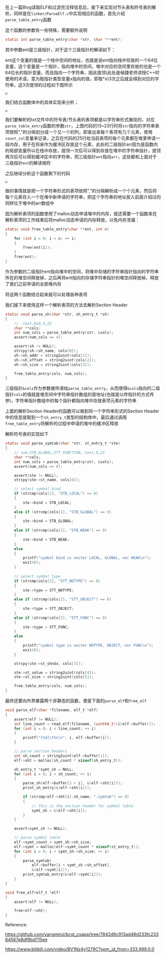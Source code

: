 在上一篇Blog读取ELF和过滤完注释信息后，接下来实现对节头表和符号表的解析，同样是在`linker/ParseElf.c`中实现相应的函数，首先介绍`parse_table_entry`函数

这个函数的参数有一些特殊，需要额外说明

```c
static int parse_table_entry(char *str, char ***ent);
```

其中参数ent是三级指针，对于这个三级指针的解读如下：

ent这个变量的值是一个栈中空间的地址，也就是说ent指向栈中存放的一个64位变量，这个变量是一个指针，指向堆中的空间，堆中对应的空间里存放的也是一个64位长的指针变量，而且指向一个字符串，因此提领(此处是候捷老师讲授C++时使用的术语，意为取指针类型变量x指向的值，即取*x)3次之后就会得到对应的字符串，这3次提领的过程如下图所示

<img src="https://tva1.sinaimg.cn/large/008i3skNly1gwovfx20zdj31720u0777.jpg" style="zoom:50%;" />

我们结合函数体中的具体实现来分析；

<img src="https://tva1.sinaimg.cn/large/008i3skNly1gwovl81ijhj30p20j8gnn.jpg" style="zoom:50%;" />

我们要解析的txt文件中的符号表/节头表的表项都是以字符串形式展现的，对应`parse_table_entry`函数的参数`str`，上图代码的13~23行时将`str`指向的字符串表项按照","的分隔划分成一个又一个的列，即查出来每个表项有几个元素，使用`count_col`变量来记录，之后在代码的25行给当前表项的每个元素都在堆里申请一段内存，用于在将来作为缓冲区存放这个元素，此处的二级指针arr因为是函数内的局部变量所以在栈中存放，提领一次后可以得到存放在堆中的字符串指针，提领两次后可以得到缓冲区中的字符串，而三级指针`ent`指向`arr`，这些都和上面对于三级指针`ent`的解读相符

之后继续分析这个函数剩下的代码

<img src="https://tva1.sinaimg.cn/large/008i3skNly1gwox7pko54j30sk0v6q6j.jpg" style="zoom:50%;" />

做的事情就是把一个字符串形式的表项依照","的分隔解析成一个个元素，然后将每个元素存入一个在堆中新申请的字符串，把这个字符串的地址放入前面介绍过的同样位于堆中的arr数组中

因为解析表项的函数使用了malloc动态申请堆中的内存，就还需要一个函数来在解析表项的工作结束后将malloc动态申请的内存释放，以免内存泄漏：

```c
static void free_table_entry(char **ent, int n)
{
    for (int i = 0; i < n; ++ i)
    {
        free(ent[i]);
    }
    free(ent);
}
```

作为参数的二级指针ent指向堆中的空间，将堆中存储的字符串指针指向的字符串所在的堆空间释放掉，之后再将ent指向的存储字符串指针的堆空间释放掉，释放了我们之前申请的全部堆内存

将这两个函数结合起来就可以处理各种表项

我们接下来使用这样一个解析表项的方法去解析Section Header

```c
static void parse_sh(char *str, sh_entry_t *sh)
{
    // .text,0x0,4,22
    char **cols;
    int num_cols = parse_table_entry(str, &cols);
    assert(num_cols == 4);

    assert(sh != NULL);
    strcpy(sh->sh_name, cols[0]);
    sh->sh_addr = string2uint(cols[1]);
    sh->sh_offset = string2uint(cols[2]);
    sh->sh_size = string2uint(cols[3]);

    free_table_entry(cols, num_cols);
}
```

三级指针`&cols`作为参数被传递给`parse_table_entry`，从而使得`&cols`指向的二级指针`cols`的值就是堆空间中字符串指针数组的首地址(也就是以传指针的方式传参)，字符串指针数组中的每个指针都指向堆中存放表项元素的字符串

上面的解析Section Header的函数可以做到将一个字符串形式的Section Header中的信息提取到一个`sh_entry_t`类型的结构体中，最后通过调用`free_table_entry`将解析的过程中申请的堆中的缓冲区释放

解析符号表的实现如下

```c
static void parse_symtab(char *str, st_entry_t *ste)
{
    // sum,STB_GLOBAL,STT_FUNCTION,.text,0,22
    char **cols;
    int num_cols = parse_table_entry(str, &cols);
    assert(num_cols == 6);

    assert(ste != NULL);
    strcpy(ste->st_name, cols[0]);

    // select symbol bind
    if (strcmp(cols[1], "STB_LOCAL") == 0)
    {
        ste->bind = STB_LOCAL;
    }
    else if (strcmp(cols[1], "STB_GLOBAL") == 0)
    {
        ste->bind = STB_GLOBAL;
    }
    else if (strcmp(cols[1], "STB_WEAK") == 0)
    {
        ste->bind = STB_WEAK;
    }
    else
    {
        printf("symbol bind is neiter LOCAL, GLOBAL, nor WEAK\n");
        exit(0);
    }
    
    // select symbol type 
    if (strcmp(cols[2], "STT_NOTYPE") == 0)
    {
        ste->type = STT_NOTYPE;
    }
    else if (strcmp(cols[2], "STT_OBJECT") == 0)
    {
        ste->type = STT_OBJECT;
    }
    else if (strcmp(cols[2], "STT_FUNC") == 0)
    {
        ste->type = STT_FUNC;
    }
    else
    {
        printf("symbol type is neiter NOTYPE, OBJECT, nor FUNC\n");
        exit(0);
    }

    strcpy(ste->st_shndx, cols[3]);

    ste->st_value = string2uint(cols[4]);
    ste->st_size = string2uint(cols[5]);

    free_table_entry(cols, num_cols);
}
```

最终还要向外界暴露两个非静态的函数，便是下面的`parse_elf`和`free_elf`

```c
void parse_elf(char *filename, elf_t *elf)
{
    assert(elf != NULL);
    int line_count = read_elf(filename, (uint64_t)(&(elf->buffer)));
    for (int i = 0; i < line_count; ++ i)
    {
        printf("[%d]\t%s\n", i, elf->buffer[i]);
    }

    // parse section headers
    int sh_count = string2uint(elf->buffer[1]);
    elf->sht = malloc(sh_count * sizeof(sh_entry_t));

    sh_entry_t *symt_sh = NULL;
    for (int i = 0; i < sh_count; ++ i)
    {
        parse_sh(elf->buffer[2 + i], &(elf->sht[i]));
        print_sh_entry(&(elf->sht[i]));

        if (strcmp(elf->sht[i].sh_name, ".symtab") == 0)
        {
            // this is the section header for symbol table
            symt_sh = &(elf->sht[i]);
        }
    }

    assert(symt_sh != NULL);

    // parse symbol table
    elf->symt_count = symt_sh->sh_size;
    elf->symt = malloc(elf->symt_count * sizeof(st_entry_t));
    for (int i = 0; i < symt_sh->sh_size; ++ i)
    {
        parse_symtab(
            elf->buffer[i + symt_sh->sh_offset],
            &(elf->symt[i]));
        print_symtab_entry(&(elf->symt[i]));
    }
}

void free_elf(elf_t *elf)
{
    assert(elf != NULL);

    free(elf->sht);
}
```

Reference:

https://github.com/yangminz/bcst_csapp/tree/7842d9c913ad48d233fc23384567e8df9bd715ee

https://www.bilibili.com/video/BV1Nz4y1279C?spm_id_from=333.999.0.0
